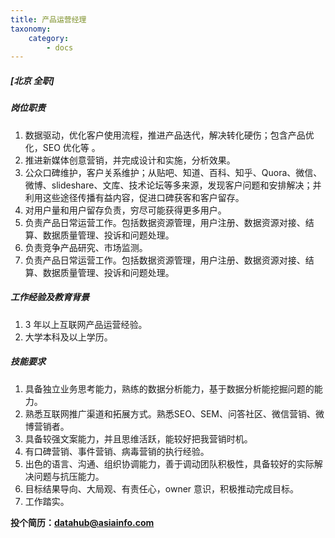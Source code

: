 ```yaml
---
title: 产品运营经理
taxonomy:
    category:
        - docs
---
```


##### **[北京  全职]**

##### 岗位职责
1. 数据驱动，优化客户使用流程，推进产品迭代，解决转化硬伤；包含产品优化，SEO 优化等 。
2. 推进新媒体创意营销，并完成设计和实施，分析效果。
3. 公众口碑维护，客户关系维护；从贴吧、知道、百科、知乎、Quora、微信、微博、slideshare、文库、技术论坛等多来源，发现客户问题和安排解决；并利用这些途径传播有益内容，促进口碑获客和客户留存。
4. 对用户量和用户留存负责，穷尽可能获得更多用户。
5. 负责产品日常运营工作。包括数据资源管理，用户注册、数据资源对接、结算、数据质量管理、投诉和问题处理。
6. 负责竞争产品研究、市场监测。
7. 负责产品日常运营工作。包括数据资源管理，用户注册、数据资源对接、结算、数据质量管理、投诉和问题处理。

##### 工作经验及教育背景
1. 3 年以上互联网产品运营经验。
2. 大学本科及以上学历。

##### 技能要求
1. 具备独立业务思考能力，熟练的数据分析能力，基于数据分析能挖掘问题的能力。
2. 熟悉互联网推广渠道和拓展方式。熟悉SEO、SEM、问答社区、微信营销、微博营销者。
3. 具备较强文案能力，并且思维活跃，能较好把我营销时机。
4. 有口碑营销、事件营销、病毒营销的执行经验。
5. 出色的语言、沟通、组织协调能力，善于调动团队积极性，具备较好的实际解决问题与抗压能力。
6. 目标结果导向、大局观、有责任心，owner 意识，积极推动完成目标。
7. 工作踏实。

**投个简历：datahub@asiainfo.com**